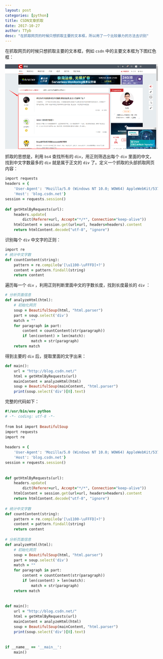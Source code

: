 ```yaml
---
layout: post
categories: [python]
title: CSDN文章抓取
date: 2017-10-27
author: TTyb
desc: "在抓取网页的时候只想抓取主要的文本框，所以用了一个比较暴力的方法去识别"
---
```


在抓取网页的时候只想抓取主要的文本框，例如 `csdn` 中的主要文本框为下图红色框：

<p style="text-align:center"><img src="/static/postimage/python/analyzehtml/996148-20171024143628066-2015255489.png" class="img-responsive" style="display: block; margin-right: auto; margin-left: auto;"></p>

抓取的思想是，利用 `bs4` 查找所有的 `div`，用正则筛选出每个 `div` 里面的中文，找到中文字数最多的 `div` 就是属于正文的 `div` 了。定义一个抓取的头部抓取网页内容：

~~~ruby
import requests
headers = {
    'User-Agent': 'Mozilla/5.0 (Windows NT 10.0; WOW64) AppleWebKit/537.36 (KHTML, like Gecko) Chrome/47.0.2526.106 Safari/537.36',
    'Host': 'blog.csdn.net'}
session = requests.session()
 
def getHtmlByRequests(url):
    headers.update(
        dict(Referer=url, Accept="*/*", Connection="keep-alive"))
    htmlContent = session.get(url=url, headers=headers).content
    return htmlContent.decode("utf-8", "ignore")
~~~

识别每个 `div` 中文字的正则：

~~~ruby
import re
# 统计中文字数
def countContent(string):
    pattern = re.compile(u'[\u1100-\uFFFD]+?')
    content = pattern.findall(string)
    return content
~~~

遍历每一个 `div` ，利用正则判断里面中文的字数长度，找到长度最长的 `div` ：

~~~ruby
# 分析页面信息
def analyzeHtml(html):
    # 初始化网页
    soup = BeautifulSoup(html, "html.parser")
    part = soup.select('div')
    match = ""
    for paragraph in part:
        content = countContent(str(paragraph))
        if len(content) > len(match):
            match = str(paragraph)
    return match
~~~

得到主要的 `div` 后，提取里面的文字出来：

~~~ruby
def main():
    url = "http://blog.csdn.net/"
    html = getHtmlByRequests(url)
    mainContent = analyzeHtml(html)
    soup = BeautifulSoup(mainContent, "html.parser")
    print(soup.select('div')[0].text)
~~~

完整的代码如下：

~~~ruby
#!/usr/bin/env python
# -*- coding: utf-8 -*-

from bs4 import BeautifulSoup
import requests
import re

headers = {
    'User-Agent': 'Mozilla/5.0 (Windows NT 10.0; WOW64) AppleWebKit/537.36 (KHTML, like Gecko) Chrome/47.0.2526.106 Safari/537.36',
    'Host': 'blog.csdn.net'}
session = requests.session()


def getHtmlByRequests(url):
    headers.update(
        dict(Referer=url, Accept="*/*", Connection="keep-alive"))
    htmlContent = session.get(url=url, headers=headers).content
    return htmlContent.decode("utf-8", "ignore")

# 统计中文字数
def countContent(string):
    pattern = re.compile(u'[\u1100-\uFFFD]+?')
    content = pattern.findall(string)
    return content

# 分析页面信息
def analyzeHtml(html):
    # 初始化网页
    soup = BeautifulSoup(html, "html.parser")
    part = soup.select('div')
    match = ""
    for paragraph in part:
        content = countContent(str(paragraph))
        if len(content) > len(match):
            match = str(paragraph)
    return match


def main():
    url = "http://blog.csdn.net/"
    html = getHtmlByRequests(url)
    mainContent = analyzeHtml(html)
    soup = BeautifulSoup(mainContent, "html.parser")
    print(soup.select('div')[0].text)


if __name__ == '__main__':
    main()

~~~